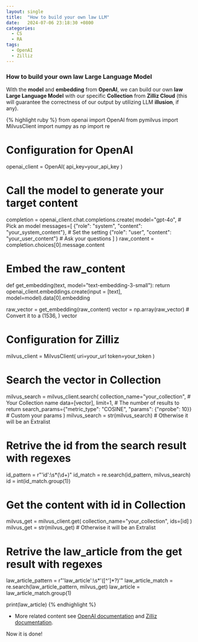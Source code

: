 ```yaml
---
layout: single
title:  "How to build your own law LLM"
date:   2024-07-06 23:18:30 +0800
categories: 
  - CS
  - RA
tags:
  - OpenAI
  - Zilliz
---
```

### How to build your own law Large Language Model

With the **model** and **embedding** from **OpenAI**, we can build our own **law Large Language Model** with our specific **Collection** from **Zilliz Cloud** (this will guarantee the correctness of our output by utilizing LLM **illusion**, if any).

{% highlight ruby %}
from openai import OpenAI
from pymilvus import MilvusClient
import numpy as np
import re

# Configuration for OpenAI
openai_client = OpenAI(
    api_key=your_api_key
)

# Call the model to generate your target content
completion = openai_client.chat.completions.create(
    model="gpt-4o", # Pick an model
    messages=[
        {"role": "system", "content": "your_system_content"}, # Set the setting
        {"role": "user", "content": "your_user_content"} # Ask your questions
    ]
)
raw_content = completion.choices[0].message.content

# Embed the raw_content
def get_embedding(text, model="text-embedding-3-small"):
    return openai_client.embeddings.create(input = [text], model=model).data[0].embedding

raw_vector = get_embedding(raw_content)
vector = np.array(raw_vector) # Convert it to a (1536, ) vector

# Configuration for Zilliz
milvus_client = MilvusClient(
    uri=your_url
    token=your_token
)

# Search the vector in Collection
milvus_search = milvus_client.search(
    collection_name="your_collection", # Your Collection name
    data=[vector],
    limit=1, # The number of results to return
    search_params={"metric_type": "COSINE", "params": {"nprobe": 10}} # Custom your params
)
milvus_search = str(milvus_search) # Otherwise it will be an Extralist

# Retrive the id from the search result with regexes
id_pattern = r"'id':\s*(\d+)"
id_match = re.search(id_pattern, milvus_search)
id = int(id_match.group(1))

# Get the content with id in Collection
milvus_get = milvus_client.get(
    collection_name="your_collection",
    ids=[id]
)
milvus_get = str(milvus_get) # Otherwise it will be an Extralist

# Retrive the law_article from the get result with regexes
law_article_pattern = r"'law_article':\s*'([^']*?)'"
law_article_match = re.search(law_article_pattern, milvus_get)
law_article = law_article_match.group(1)

print(law_article)
{% endhighlight %}

- More related content see [OpenAI documentation](https://platform.openai.com/docs/overview) and [Zilliz documentation](https://docs.zilliz.com/docs/quick-start).

Now it is done!
